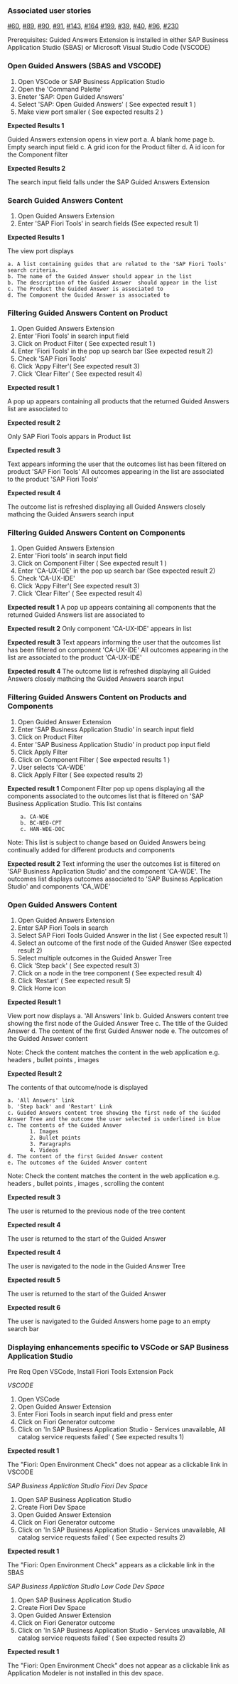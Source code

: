 
### Associated user stories 
[#60](https://github.com/SAP/guided-answers-extension/issues/60),
[#89](https://github.wdf.sap.corp/ux-engineering/tools-suite/issues/89),
[#90](https://github.wdf.sap.corp/ux-engineering/tools-suite/issues/90),
[#91](https://github.wdf.sap.corp/ux-engineering/tools-suite/issues/91),
[#143](https://github.wdf.sap.corp/ux-engineering/tools-suite/issues/143),
[#164](https://github.wdf.sap.corp/ux-engineering/tools-suite/issues/164)
[#199](https://github.com/SAP/guided-answers-extension/issues/199),
[#39](https://github.com/SAP/guided-answers-extension/issues/39),
[#40](https://github.com/SAP/guided-answers-extension/issues/40),
[#96](https://github.com/SAP/guided-answers-extension/issues/96),
[#230](https://github.com/SAP/guided-answers-extension/issues/230)

Prerequisites: Guided Answers Extension is installed in either SAP Business Application Studio (SBAS) or Microsoft Visual Studio Code (VSCODE)



### Open Guided Answers (SBAS and VSCODE)


1. Open VSCode or SAP Business Application Studio
1. Open the 'Command Palette'
2. Eneter 'SAP: Open Guided Answers'
3. Select 'SAP: Open Guided Answers' ( See expected result 1 ) 
4. Make view port smaller ( See expected results 2 ) 


**Expected Results 1** 

Guided Answers extension opens in view port
    a. A blank home page 
    b. Empty search input field
    c. A grid icon for the Product filter
    d. A id icon for the Component filter

**Expected Results 2** 
  
The search input field falls under the SAP Guided Answers Extension 
    
    
    
 
### Search Guided Answers Content

1. Open Guided Answers Extension
2. Enter 'SAP Fiori Tools' in search fields (See expected result 1)


**Expected Results 1**

The view port displays

    a. A list containing guides that are related to the 'SAP Fiori Tools' search criteria.
    b. The name of the Guided Answer should appear in the list 
    b. The description of the Guided Answer  should appear in the list
    c. The Product the Guided Answer is associated to
    d. The Component the Guided Answer is associated to





### Filtering Guided Answers Content on Product 

1. Open Guided Answers Extension 
2. Enter 'Fiori Tools' in search input field
3. Click on Product Filter ( See expected result 1 ) 
4. Enter 'Fiori Tools' in the pop up search bar (See expected result 2)
5. Check 'SAP Fiori Tools'
6. Click 'Appy Filter'( See expected result 3)
7. Click 'Clear Filter' ( See expected result 4)


**Expected result 1**

A pop up appears containing all products that the returned Guided Answers list are associated to

**Expected result 2**

Only SAP Fiori Tools appars in Product list

**Expected result 3**

Text appears informing the user that the outcomes list has been filtered on product 'SAP Fiori Tools' 
All outcomes appearing in the list are associated to the product 'SAP Fiori Tools' 

**Expected result 4**

The outcome list is refreshed displaying all Guided Answers closely mathcing the Guided Answers search input





### Filtering Guided Answers Content on Components 

1. Open Guided Answers Extension 
2. Enter 'Fiori tools' in search input field
3. Click on Component Filter ( See expected result 1 ) 
4. Enter 'CA-UX-IDE' in the pop up search bar (See expected result 2)
5. Check 'CA-UX-IDE'
6. Click 'Appy Filter'( See expected result 3)
7. Click 'Clear Filter' ( See expected result 4)

**Expected result 1**
A pop up appears containing all components that the returned Guided Answers list are associated to

**Expected result 2**
Only component 'CA-UX-IDE' appears in list 

**Expected result 3**
Text appears informing the user that the outcomes list has been filtered on component 'CA-UX-IDE' 
All outcomes appearing in the list are associated to the product 'CA-UX-IDE' 

**Expected result 4**
The outcome list is refreshed displaying all Guided Answers closely mathcing the Guided Answers search input

### Filtering Guided Answers Content on Products and Components 

1. Open Guided Answer Extension
2. Enter 'SAP Business Application Studio' in search input field
3. Click on Product Filter
4. Enter 'SAP Business Application Studio' in product pop input field
5. Click Apply Filter
6. Click on Component Filter ( See expected results 1 ) 
7. User selects 'CA-WDE'
8. Click Apply Filter ( See expected results 2)


**Expected result 1**
Component Filter pop up opens displaying all the components associated to the outcomes list that is filtered on 'SAP Business Application Studio. 
This list contains 

        a. CA-WDE
        b. BC-NEO-CPT
        c. HAN-WDE-DOC
        
Note: This list is subject to change based on Guided Answers being continually added for different products and components
 
**Expected result 2**
Text informing the user the outcomes list is filtered on 'SAP Business Application Studio' and the component 'CA-WDE'. The outcomes list displays outcomes associated to 'SAP Business Application Studio' and components 'CA_WDE' 





### Open Guided Answers Content 

1. Open Guided Answers Extension
2. Enter SAP Fiori Tools in search
3. Select SAP Fiori Tools Guided Answer in the list ( See expected result 1)
4. Select an outcome of the first node of the Guided Answer (See expected result 2)
5. Select multiple outcomes in the Guided Answer Tree 
5. Click 'Step back' ( See expected result 3)
6. Click on a  node in the tree component ( See expected result 4)
7. Click 'Restart' ( See expected result 5)
7. Click Home icon


**Expected Result 1**

View port now displays
    a. 'All Answers' link
    b. Guided Answers content tree showing the first node of the Guided Answer Tree
    c. The title of the Guided Answer
    d. The content of the first Guided Answer node
    e. The outcomes of the Guided Answer content 

Note: Check the content matches the content in the web application e.g. headers , bullet points , images 

**Expected Result 2**

The contents of that outcome/node is displayed  

    a. 'All Answers' link
    b. 'Step back' and 'Restart' Link 
    c. Guided Answers content tree showing the first node of the Guided Answer Tree and the outcome the user selected is underlined in blue 
    c. The contents of the Guided Answer
           1. Images
           2. Bullet points
           3. Paragraphs
           4. Videos
    d. The content of the first Guided Answer content 
    e. The outcomes of the Guided Answer content 
    
Note: Check the content matches the content in the web application e.g. headers , bullet points , images , scrolling the content


**Expected result 3**

The user is returned to the previous node of the tree content  

**Expected result 4**

The user is returned to the start of the Guided Answer  

**Expected result 4**

The user is navigated to the node in the Guided Answer Tree  

**Expected result 5**

The user is returned to the start of the Guided Answer  

**Expected result 6**

The user is navigated to the Guided Answers home page to an empty search bar
   
  
  
  
  
### Displaying enhancements specific to VSCode or SAP Business Application Studio

Pre Req Open VSCode, Install Fiori Tools Extension Pack 

_VSCODE_

1. Open VSCode
2. Open Guided Answer Extension
2. Enter Fiori Tools in search input field and press enter
3. Click on Fiori Generator outcome
4. Click on 'In SAP Business Application Studio - Services unavailable, All catalog service requests failed' ( See expected results 1)

**Expected result 1**

The "Fiori: Open Environment Check" does not appear as a clickable link in VSCODE 


_SAP Business Appliction Studio Fiori Dev Space_

1. Open SAP Business Application Studio
2. Create Fiori Dev Space
3. Open Guided Answer Extension
4. Click on Fiori Generator outcome
5. Click on 'In SAP Business Application Studio - Services unavailable, All catalog service requests failed' ( See expected results 2)

**Expected result 1**

 The "Fiori: Open Environment Check" appears as a clickable link in the SBAS  

_SAP Business Appliction Studio Low Code Dev Space_

1. Open SAP Business Application Studio
2. Create Fiori Dev Space
3. Open Guided Answer Extension
4. Click on Fiori Generator outcome
5. Click on 'In SAP Business Application Studio - Services unavailable, All catalog service requests failed' ( See expected results 2)

**Expected result 1**

The "Fiori: Open Environment Check" does not appear as a clickable link as Application Modeler is not installed in this dev space. 
